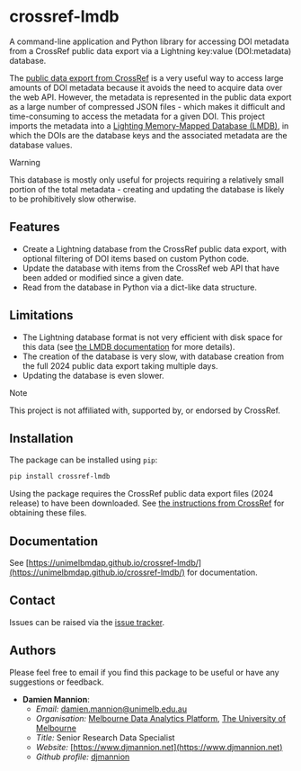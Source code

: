 # crossref-lmdb

A command-line application and Python library for accessing DOI metadata from a CrossRef public data export via a Lightning key:value (DOI:metadata) database.

The [public data export from CrossRef](https://www.crossref.org/blog/2024-public-data-file-now-available-featuring-new-experimental-formats/) is a very useful way to access large amounts of DOI metadata because it avoids the need to acquire data over the web API.
However, the metadata is represented in the public data export as a large number of compressed JSON files - which makes it difficult and time-consuming to access the metadata for a given DOI.
This project imports the metadata into a [Lighting Memory-Mapped Database (LMDB)](https://en.wikipedia.org/wiki/Lightning_Memory-Mapped_Database), in which the DOIs are the database keys and the associated metadata are the database values.

> [!WARNING]
> This database is mostly only useful for projects requiring a relatively small portion of the total metadata - creating and updating the database is likely to be prohibitively slow otherwise.

Features
--------

* Create a Lightning database from the CrossRef public data export, with optional filtering of DOI items based on custom Python code.
* Update the database with items from the CrossRef web API that have been added or modified since a given date.
* Read from the database in Python via a dict-like data structure.

Limitations
-----------

* The Lightning database format is not very efficient with disk space for this data (see [the LMDB documentation](https://lmdb.readthedocs.io/en/release/#storage-efficiency-limits) for more details).
* The creation of the database is very slow, with database creation from the full 2024 public data export taking multiple days.
* Updating the database is even slower.

> [!NOTE]
> This project is not affiliated with, supported by, or endorsed by CrossRef.


## Installation

The package can be installed using `pip`:

```bash
pip install crossref-lmdb 
```

Using the package requires the CrossRef public data export files (2024 release) to have been downloaded.
See [the instructions from CrossRef](https://www.crossref.org/blog/2024-public-data-file-now-available-featuring-new-experimental-formats/) for obtaining these files.


## Documentation

See [https://unimelbmdap.github.io/crossref-lmdb/](https://unimelbmdap.github.io/crossref-lmdb/) for documentation.


## Contact

Issues can be raised via the [issue tracker](https://github.com/unimelbmdap/crossref-lmdb/issues).


## Authors

Please feel free to email if you find this package to be useful or have any suggestions or feedback.

* **Damien Mannion**:
    * *Email:* [damien.mannion@unimelb.edu.au](mailto:damien.mannion@unimelb.edu.au)
    * *Organisation:* [Melbourne Data Analytics Platform](https://unimelb.edu.au/mdap), [The University of Melbourne](https://www.unimelb.edu.au)
    * *Title:* Senior Research Data Specialist
    * *Website:* [https://www.djmannion.net](https://www.djmannion.net)
    * *Github profile:* [djmannion](https://github.com/djmannion)

